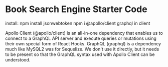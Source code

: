 # Book Search Engine Starter Code
install:
npm install jsonwebtoken
npm i @apollo/client graphql in client

Apollo Client (@apollo/client) is an all-in-one dependency that enables us to connect to a GraphQL API server and execute queries or mutations using their own special form of React Hooks.
GraphQL (graphql) is a dependency much like MySQL2 was for Sequelize. We don't use it directly, but it needs to be present so that the GraphQL syntax used with Apollo Client can be understood.

